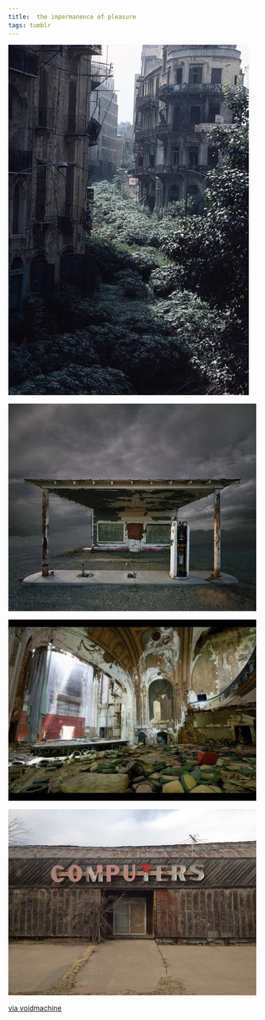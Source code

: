 ```yaml
---
title:  the impermanence of pleasure
tags: tumblr
---
```


![](/images/2013-07-30-image-1.jpg)

![](/images/2013-07-30-image-2.jpg)

![](/images/2013-07-30-image-3.jpg)

![](/images/2013-07-30-image-4.png)

[via voidmachine](http://voidmachine.tumblr.com/post/56927710902/carlboygenius-the-impermanence-of-pleasure)